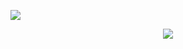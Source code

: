 ![](https://file.garden/Zlc_rlwZaj3gLlZ-/Untitled99_20241107232718.png)

<p align="center">
<img src="https://komarev.com/ghpvc/?username=fuyushirono&label=stalkers&color=red"
</p>
